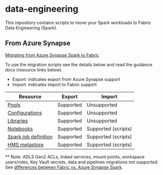 # data-engineering

This repository contains scripts to move your Spark workloads to Fabric Data Engineering (Spark).

## From Azure Synapse

[Migrating from Azure Synapse Spark to Fabric](https://review.learn.microsoft.com/en-us/fabric/data-engineering/migrate-synapse-overview?branch=release-ignite-fabric)

To use the migration scripts see the details below and read the guidance docs (resource links below).

- Export: indicates export from Azure Synapse support
- Import: indicates import to Fabric support

| Resource              | Export     | Import          |
|-----------------------|------------|-----------------|
| [Pools](https://review.learn.microsoft.com/en-us/fabric/data-engineering/migrate-synapse-spark-pools?branch=release-ignite-fabric)                 | Supported  | Unsupported     |
| [Configurations](https://review.learn.microsoft.com/en-us/fabric/data-engineering/migrate-synapse-spark-configurations?branch=release-ignite-fabric)       | Supported  | Unsupported     |
| [Libraries](https://review.learn.microsoft.com/en-us/fabric/data-engineering/migrate-synapse-spark-libraries?branch=release-ignite-fabric)             | Supported  | Unsupported     |
| [Notebooks](https://review.learn.microsoft.com/en-us/fabric/data-engineering/migrate-synapse-notebooks?branch=release-ignite-fabric)            | Supported  | Supported (scripts)      |
| [Spark job definition](https://review.learn.microsoft.com/en-us/fabric/data-engineering/migrate-synapse-spark-job-definition?branch=release-ignite-fabric)  | Supported  | Supported (scripts)      |
| [HMS metastore](https://review.learn.microsoft.com/en-us/fabric/data-engineering/migrate-synapse-hms-metadata?branch=release-ignite-fabric)         | Supported  | Supported (scripts)      |  


** Note: ADLS Gen2 ACLs, linked services, mount points, workspace users/roles, Key Vault secrets, data and pipelines migrations not supported. See [differences between Fabric vs. Azure Synapse Spark](https://review.learn.microsoft.com/en-us/fabric/data-engineering/comparison-between-fabric-and-azure-synapse-spark?branch=release-ignite-fabric).